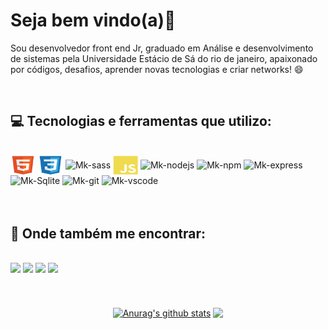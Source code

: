 # Seja bem vindo(a)🤟 

Sou desenvolvedor front end Jr, graduado em Análise e desenvolvimento de sistemas pela Universidade Estácio de Sá do rio de janeiro, apaixonado por códigos, desafios, aprender novas tecnologias e criar networks! 😄

<br>

## 💻 Tecnologias e ferramentas que utilizo:

<div style="display: inline_block"><br>
  <img align="center" alt="Mk-html" height="30" width="40" src="https://raw.githubusercontent.com/devicons/devicon/master/icons/html5/html5-original.svg">
  <img align="center" alt="Mk-css" height="30" width="40" src="https://raw.githubusercontent.com/devicons/devicon/master/icons/css3/css3-original.svg">
  <img align="center" alt="Mk-sass" height="30" width="45" src="https://cdn.jsdelivr.net/gh/devicons/devicon/icons/sass/sass-original.svg">         
  <img align="center" alt="Mk-js" height="30" width="40" src="https://raw.githubusercontent.com/devicons/devicon/master/icons/javascript/javascript-plain.svg">
  <img align="center" alt="Mk-nodejs" height="55" width="55" src="https://brandlogos.net/wp-content/uploads/2015/09/nodejs-logo-vector-download-400x400.jpg">
  <img align="center" alt="Mk-npm" height="55" width="55" src="https://cdn.jsdelivr.net/gh/devicons/devicon/icons/npm/npm-original-wordmark.svg">
  <img align="center" alt="Mk-express" height="55" width="55" src="https://cdn.jsdelivr.net/gh/devicons/devicon/icons/express/express-original-wordmark.svg">
  <img align="center" alt="Mk-Sqlite" height="55" width="55" src="https://cdn.jsdelivr.net/gh/devicons/devicon/icons/sqlite/sqlite-original-wordmark.svg">
  <img align="center" alt="Mk-git" height="55" width="55" src="https://files.brandlogos.net/svg/WMXi7xYVyY/Git-OYS4j0t30_brandlogos.net.svg">
  <img align="center" alt="Mk-vscode" height="30" width="40" src="https://files.brandlogos.net/svg/PjKl3aKXeF/visual-studio-code-logo-QsoXWVfe_brandlogos.net.svg">

</div>

<br>
<br>


## 🚀 Onde também me encontrar:
<br>
<div>  
    <a href="http://www.devmaycon.com.br/" target="_blank"> <img src="https://img.shields.io/badge/Portifolio-2962FF?style=for-the-badge&logo=Color=white"></a>
 <a href = "mailto:contato.devmaycon@gmail.com" target="_blank"><img src="https://img.shields.io/badge/-Gmail-%23333?style=for-the-badge&logo=gmail&logoColor=white" target="_blank"></a>
  <a href="https://www.linkedin.com/in/mayconcabral77" target="_blank"><img src="https://img.shields.io/badge/-LinkedIn-%230077B5?style=for-the-badge&logo=linkedin&logoColor=white" target="_blank"></a>   
  <a href="https://instagram.com/mayconcabral77" target="_blank"><img src="https://img.shields.io/badge/-instagram-%23E4405F?style=for-the-badge&logo=instagram&logoColor=white" target="_blank"></a>

  </div>

<br>
<br>
<br>



<div align="center">
  <a href="https://github.com/mayconcabral077/github-readme-stats" target="_blank"><img align="center" src="https://github-readme-stats.vercel.app/api?username=mayconcabral077&show_icons=true&include_all_commits=true&theme=buefy&hide_border=true" alt="Anurag's github stats" /></a>  
  <a href="https://github.com/mayconcabral077/github-readme-stats" target="_blank"><img align="center" src="https://github-readme-stats.vercel.app/api/top-langs/?username=MayconCabral077&layout=compact&theme=buefy&hide_border=true"/></a>
</div>
